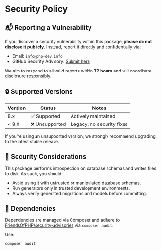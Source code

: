 # Security Policy

## 📬 Reporting a Vulnerability

If you discover a security vulnerability within this package, **please do not disclose it publicly**. Instead, report it
directly and confidentially via:

- Email: `info@php-dev.info`
- GitHub Security Advisory: [Submit here](https://github.com/N3XT0R/laravel-migration-generator/security/advisories/new)

We aim to respond to all valid reports within **72 hours** and will coordinate disclosure responsibly.

## 🔒 Supported Versions

| Version | Status        | Notes                     |
|---------|---------------|---------------------------|
| 8.x     | ✅ Supported   | Actively maintained       |
| < 8.0   | ❌ Unsupported | Legacy, no security fixes |

If you're using an unsupported version, we strongly recommend upgrading to the latest stable release.

## 🧪 Security Considerations

This package performs introspection on database schemas and writes files to disk. As such, you should:

- Avoid using it with untrusted or manipulated database schemas.
- Run generators only in trusted development environments.
- Always verify generated migrations and models before committing.

## 🔐 Dependencies

Dependencies are managed via Composer and adhere
to [FriendsOfPHP/security-advisories](https://github.com/FriendsOfPHP/security-advisories) via `composer audit`.

Use:

```bash
composer audit
